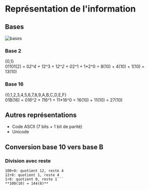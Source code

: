 # Représentation de l'information

## Bases
![bases](https://user-images.githubusercontent.com/19282069/118866099-f60afe00-b8e1-11eb-866f-1f76066e968e.png)

### Base 2
{0,1}	
01101(2) = 0*2^4 + 1*2^3 + 1*2^2 + 0*2^1 + 1*2^0 = 8(10) + 4(10) + 1(10) = 13(10)

### Base 16
{0,1,2,3,4,5,6,7,8,9,A,B,C,D,E,F}	
01B(16) = 0*16^2 + 1*16^1 + 11*16^0 = 16(10) + 11(10) = 27(10)

## Autres représentations

- Code ASCII (7 bits + 1 bit de parité)
- Unicode

## Conversion base 10 vers base B
### Division avec reste
```100(10) -> base 8	
100÷8: quotient 12, reste 4	
12÷8: quotient 1, reste 4	
1÷8: quotient 0, reste 1```	
**100(10) = 144(8)**
